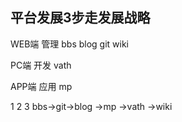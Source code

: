 平台发展3步走发展战略
------

WEB端 管理
    bbs
    blog
    git
    wiki

PC端 开发
    vath

APP端 应用
    mp
    
 1    2    3
bbs->git->blog
        ->mp
        ->vath
        ->wiki